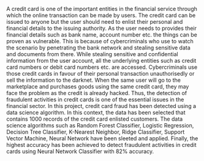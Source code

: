 A credit card is one of the important entities in the financial service through which the online transaction can be made by users. The credit card can be issued to anyone but the user should need to enlist their personal and financial details to the issuing authority. As the user needs to provides their financial details such as bank name, account number etc. the things can be proven as vulnerable. This is because of cybercriminals who use to watch the scenario by penetrating the bank network and stealing sensitive data and documents from there. While stealing sensitive and confidential information from the user account, all the underlying entities such as credit card numbers or debit card numbers etc. are accessed. Cybercriminals use those credit cards in favour of their personal transaction unauthorisedly or sell the information to the darknet. When the same user will go to the marketplace and purchases goods using the same credit card, they may face the problem as the credit is already hacked. Thus, the detection of fraudulent activities in credit cards is one of the essential issues in the financial sector. In this project, credit card fraud has been detected using a data science algorithm. In this context, the data has been selected that contains 1000 records of the credit card enlisted customers. The data science algorithms such as Random Forest Classifier, Logistic Regression, Decision Tree Classifier, K-Nearest Neighbor, Ridge Classifier, Support Vector Machine, Neural Network have been sleeted and applied. Finally, the highest accuracy has been achieved to detect fraudulent activities in credit cards using Neural Network Classifier with 82% accuracy.
